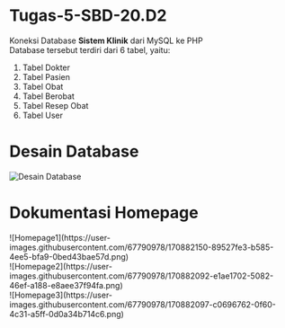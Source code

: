 # Tugas-5-SBD-20.D2
Koneksi Database <b>Sistem Klinik</b> dari MySQL ke PHP
<br>
Database tersebut terdiri dari 6 tabel, yaitu:
<ol>
  <li> Tabel Dokter </li>
  <li> Tabel Pasien </li>
  <li> Tabel Obat </li>
  <li> Tabel Berobat </li>
  <li> Tabel Resep Obat </li>
  <li> Tabel User </li>
</ol>

<h1><b>Desain Database</b></h1>

![Desain Database](https://user-images.githubusercontent.com/67790978/170881927-9bdb109f-8747-46d8-8df4-3700a7a922fd.png)

<h1><b> Dokumentasi Homepage </b></h1>
![Homepage1](https://user-images.githubusercontent.com/67790978/170882150-89527fe3-b585-4ee5-bfa9-0bed43bae57d.png)
<br>
![Homepage2](https://user-images.githubusercontent.com/67790978/170882092-e1ae1702-5082-46ef-a188-e8aee37f94fa.png)
<br>
![Homepage3](https://user-images.githubusercontent.com/67790978/170882097-c0696762-0f60-4c31-a5ff-0d0a34b714c6.png)





  
